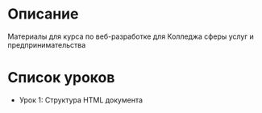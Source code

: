 # Описание

Материалы для курса по веб-разработке для Колледжа сферы услуг и предпринимательства

# Список уроков

- Урок 1: Структура HTML документа
